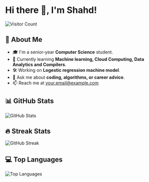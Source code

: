 # Hi there 👋, I'm Shahd!

![Visitor Count](https://visitor-badge.glitch.me/badge?page_id=shahdahmmed.shahdahmmed)

## 🚀 About Me
- 🎓 I'm a senior-year **Computer Science** student.
- 🌱 Currently learning **Machine learning, Cloud Computing, Data Analytics and Compilers**.
- 🛠️ Working on **Logestic regression machine model**.
- 💬 Ask me about **coding, algorithms, or career advice**.
- 📫 Reach me at [your.email@example.com](mailto:your.email@example.com)

## 📊 GitHub Stats
![GitHub Stats](https://github-readme-stats.vercel.app/api?username=shahdahmmed&show_icons=true&theme=radical)

## 🔥 Streak Stats
![GitHub Streak](https://github-readme-streak-stats.herokuapp.com/?user=shahdahmmed&theme=radical)

## 💻 Top Languages
![Top Languages](https://github-readme-stats.vercel.app/api/top-langs/?username=shahdahmmed&layout=compact&theme=radical)
